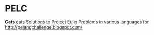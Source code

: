 PELC
====

<strong>Cats</strong>
<a href="cats.com">cats</a>
Solutions to Project Euler Problems in various languages for http://pelangchallenge.blogspot.com/
